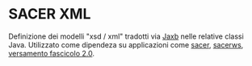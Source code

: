 # SACER XML

Definizione dei modelli "xsd / xml" tradotti via [Jaxb](https://javaee.github.io/jaxb-v2/) nelle relative classi Java. 
Utilizzato come dipendeza su applicazioni come [sacer](https://gitlab.ente.regione.emr.it/parer/sacer), [sacerws](https://gitlab.ente.regione.emr.it/parer/sacerws), [versamento fascicolo 2.0](https://gitlab.ente.regione.emr.it/parer/okd/versamento-fascicolo-ws20).

